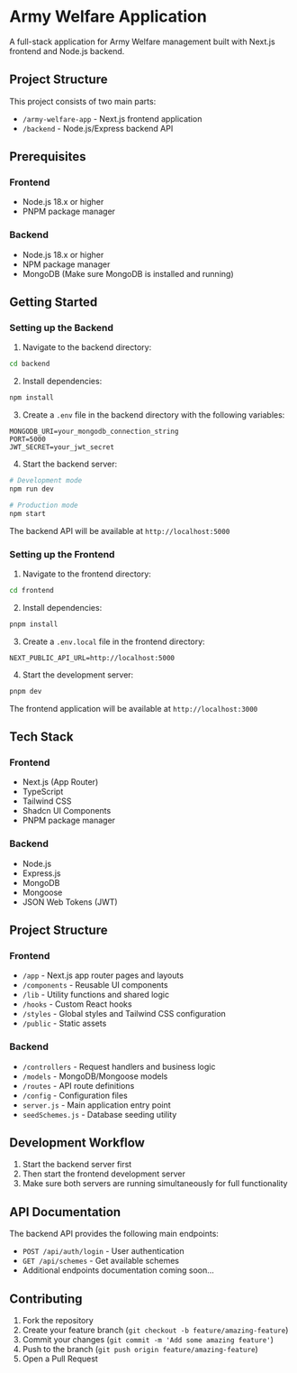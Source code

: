 # Army Welfare Application

A full-stack application for Army Welfare management built with Next.js frontend and Node.js backend.

## Project Structure

This project consists of two main parts:
- `/army-welfare-app` - Next.js frontend application
- `/backend` - Node.js/Express backend API

## Prerequisites

### Frontend
- Node.js 18.x or higher
- PNPM package manager

### Backend
- Node.js 18.x or higher
- NPM package manager
- MongoDB (Make sure MongoDB is installed and running)

## Getting Started

### Setting up the Backend

1. Navigate to the backend directory:
```bash
cd backend
```

2. Install dependencies:
```bash
npm install
```

3. Create a `.env` file in the backend directory with the following variables:
```env
MONGODB_URI=your_mongodb_connection_string
PORT=5000
JWT_SECRET=your_jwt_secret
```

4. Start the backend server:
```bash
# Development mode
npm run dev

# Production mode
npm start
```

The backend API will be available at `http://localhost:5000`

### Setting up the Frontend

1. Navigate to the frontend directory:
```bash
cd frontend
```

2. Install dependencies:
```bash
pnpm install
```

3. Create a `.env.local` file in the frontend directory:
```env
NEXT_PUBLIC_API_URL=http://localhost:5000
```

4. Start the development server:
```bash
pnpm dev
```

The frontend application will be available at `http://localhost:3000`

## Tech Stack

### Frontend
- Next.js (App Router)
- TypeScript
- Tailwind CSS
- Shadcn UI Components
- PNPM package manager

### Backend
- Node.js
- Express.js
- MongoDB
- Mongoose
- JSON Web Tokens (JWT)

## Project Structure

### Frontend
- `/app` - Next.js app router pages and layouts
- `/components` - Reusable UI components
- `/lib` - Utility functions and shared logic
- `/hooks` - Custom React hooks
- `/styles` - Global styles and Tailwind CSS configuration
- `/public` - Static assets

### Backend
- `/controllers` - Request handlers and business logic
- `/models` - MongoDB/Mongoose models
- `/routes` - API route definitions
- `/config` - Configuration files
- `server.js` - Main application entry point
- `seedSchemes.js` - Database seeding utility

## Development Workflow

1. Start the backend server first
2. Then start the frontend development server
3. Make sure both servers are running simultaneously for full functionality

## API Documentation

The backend API provides the following main endpoints:
- `POST /api/auth/login` - User authentication
- `GET /api/schemes` - Get available schemes
- Additional endpoints documentation coming soon...

## Contributing

1. Fork the repository
2. Create your feature branch (`git checkout -b feature/amazing-feature`)
3. Commit your changes (`git commit -m 'Add some amazing feature'`)
4. Push to the branch (`git push origin feature/amazing-feature`)
5. Open a Pull Request